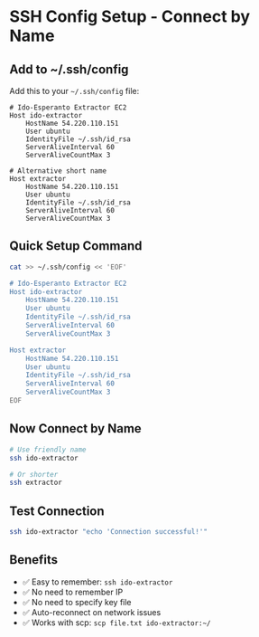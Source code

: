 # SSH Config Setup - Connect by Name

## Add to ~/.ssh/config

Add this to your `~/.ssh/config` file:

```ssh-config
# Ido-Esperanto Extractor EC2
Host ido-extractor
    HostName 54.220.110.151
    User ubuntu
    IdentityFile ~/.ssh/id_rsa
    ServerAliveInterval 60
    ServerAliveCountMax 3

# Alternative short name
Host extractor
    HostName 54.220.110.151
    User ubuntu
    IdentityFile ~/.ssh/id_rsa
    ServerAliveInterval 60
    ServerAliveCountMax 3
```

## Quick Setup Command

```bash
cat >> ~/.ssh/config << 'EOF'

# Ido-Esperanto Extractor EC2
Host ido-extractor
    HostName 54.220.110.151
    User ubuntu
    IdentityFile ~/.ssh/id_rsa
    ServerAliveInterval 60
    ServerAliveCountMax 3

Host extractor
    HostName 54.220.110.151
    User ubuntu
    IdentityFile ~/.ssh/id_rsa
    ServerAliveInterval 60
    ServerAliveCountMax 3
EOF
```

## Now Connect by Name

```bash
# Use friendly name
ssh ido-extractor

# Or shorter
ssh extractor
```

## Test Connection

```bash
ssh ido-extractor "echo 'Connection successful!'"
```

## Benefits

- ✅ Easy to remember: `ssh ido-extractor`
- ✅ No need to remember IP
- ✅ No need to specify key file
- ✅ Auto-reconnect on network issues
- ✅ Works with scp: `scp file.txt ido-extractor:~/`

